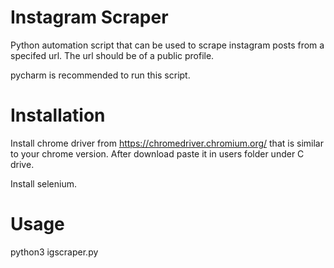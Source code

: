 # Instagram Scraper

Python automation script that can be used to scrape instagram posts from a specifed url. The url should be of a public profile.

pycharm is recommended to run this script.

# Installation

Install chrome driver from https://chromedriver.chromium.org/ that is similar to your chrome version. After download paste it in users folder under C drive.

Install selenium.

# Usage

python3 igscraper.py
